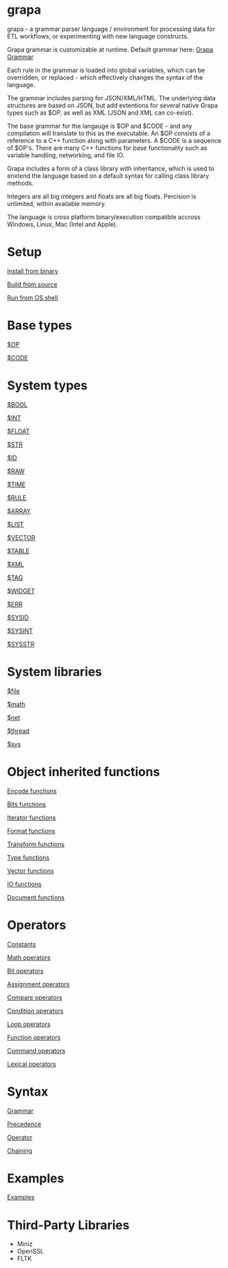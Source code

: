 
# grapa
grapa - a grammar parser language / environment for processing data for ETL workflows, or experimenting with new language constructs. 

Grapa grammar is customizable at runtime. Default grammar here: [Grapa Grammar](lib/grapa/$grapa.grc)

Each rule in the grammar is loaded into global variables, which can be overridden, or replaced - which effectively changes the syntax of the language.

The grammar includes parsing for JSON/XML/HTML. The underlying data structures are based on JSON, but add extentions for several native Grapa types such as $OP, as well as XML (JSON and XML can co-exist). 

The base grammar for the langauge is $OP and $CODE - and any compilation will translate to this as the executable. An $OP consists of a reference to a C++ function along with parameters. A $CODE is a sequence of $OP's. There are many C++ functions for base functionality such as variable handling, networking, and file IO. 

Grapa includes a form of a class library with inheritance, which is used to enxtend the language based on a default syntax for calling class library methods.

Integers are all big integers and floats are all big floats. Percision is unlimited, within available memory. 

The language is cross platform binary/execution compatible accross Windows, Linux, Mac (Intel and Apple). 

# Setup
[Install from binary](docs/BINARY.md)

[Build from source](docs/BUILD.md)

[Run from OS shell](docs/RUN.md)

# Base types
[$OP](docs/type/OP.md)

[$CODE](docs/type/CODE.md)

# System types

[$BOOL](docs/type/BOOL.md)

[$INT](docs/type/INT.md)

[$FLOAT](docs/type/FLOAT.md)

[$STR](docs/type/STR.md)

[$ID](docs/type/ID.md)

[$RAW](docs/type/RAW.md)

[$TIME](docs/type/TIME.md)

[$RULE](docs/type/RULE.md)

[$ARRAY](docs/type/ARRAY.md)

[$LIST](docs/type/LIST.md)

[$VECTOR](docs/type/VECTOR.md)

[$TABLE](docs/type/TABLE.md)

[$XML](docs/type/XML.md)

[$TAG](docs/type/TAG.md)

[$WIDGET](docs/type/WIDGET.md)

[$ERR](docs/type/ERR.md)

[$SYSID](docs/type/SYSID.md)

[$SYSINT](docs/type/SYSINT.md)

[$SYSSTR](docs/type/SYSSTR.md)


# System libraries
[$file](docs/sys/file.md)

[$math](docs/sys/math.md)

[$net](docs/sys/net.md)

[$thread](docs/sys/thread.md)

[$sys](docs/sys/sys.md)

# Object inherited functions

[Encode functions](docs/obj/encode.md)

[Bits functions](docs/obj/bits.md)

[Iterator functions](docs/obj/iterate.md)

[Format functions](docs/obj/format.md)

[Transform functions](docs/obj/transform.md)

[Type functions](docs/obj/type.md)

[Vector functions](docs/obj/vector.md)

[IO functions](docs/obj/io.md)

[Document functions](docs/obj/document.md)

# Operators
[Constants](docs/operators/constants.md)

[Math operators](docs/operators/math.md)

[Bit operators](docs/operators/bit.md)

[Assignment operators](docs/operators/assignment.md)

[Compare operators](docs/operators/compare.md)

[Condition operators](docs/operators/condition.md)

[Loop operators](docs/operators/loop.md)

[Function operators](docs/operators/function.md)

[Command operators](docs/operators/command.md)

[Lexical operators](docs/operators/lexical.md)

# Syntax
[Grammar](docs/syntax/grammar.md)

[Precedence](docs/syntax/precedence.md)

[Operator](docs/syntax/operator.md)

[Chaining](docs/syntax/chaining.md)

# Examples
[Examples](docs/EXAMPLES.md)

# Third-Party Libraries
* Miniz
* OpenSSL
* FLTK
